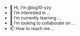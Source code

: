 - 👋 Hi, I’m @log10-yzy
- 👀 I’m interested in ...
- 🌱 I’m currently learning ...
- 💞️ I’m looking to collaborate on ...
- 📫 How to reach me ...

<!---
log10-yzy/log10-yzy is a ✨ special ✨ repository because its `README.md` (this file) appears on your GitHub profile.
You can click the Preview link to take a look at your changes.
--->
